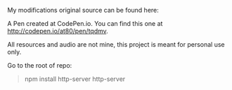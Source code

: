 My modifications
original source can be found here:

A Pen created at CodePen.io. You can find this one at http://codepen.io/at80/pen/tqdmv.

All resources and audio are not mine, this project is meant for personal use only.

Go to the root of repo:

> npm install http-server
> http-server
